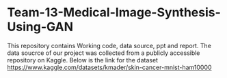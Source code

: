 # Team-13-Medical-Image-Synthesis-Using-GAN
This repository contains Working code, data source, ppt and report.
The data soucrce of our project was collected from a publicly accessible repository on Kaggle. Below is the link for the dataset 
https://www.kaggle.com/datasets/kmader/skin-cancer-mnist-ham10000 
